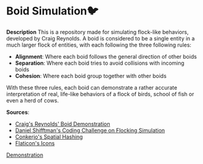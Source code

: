 
# Boid Simulation🐦
**Description**
This is a repository made for simulating flock-like behaviors, developed by Craig Reynolds. 
A boid is considered to be a single entity in a much larger flock of entities, with each following the three following rules: 
* **Alignment**:
Where each boid follows the general direction of other boids
* **Separation**:
Where each boid tries to avoid collisions with incoming boids
* **Cohesion**:
Where each boid group together with other boids

With these three rules, each boid can demonstrate a rather accurate interpretation of real, life-like behaviors of a flock of birds, school of fish or even a herd of cows.

**Sources**:
* [Craig's Reynolds' Boid Demonstration](https://www.red3d.com/cwr/boids/)
* [Daniel Shifftman's Coding Challenge on Flocking Simulation](https://www.youtube.com/watch?v=mhjuuHl6qHM&feature=youtu.be)
* [Conkerjo's Spatial Hashing](https://conkerjo.wordpress.com/2009/06/13/spatial-hashing-implementation-for-fast-2d-collisions/)
* [Flaticon's Icons](https://www.flaticon.com/authors/freepik)

[Demonstration](https://williwont.github.io/daboyds/)
